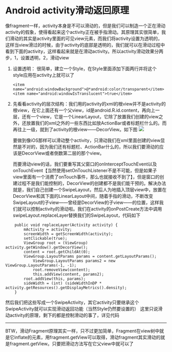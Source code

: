 Android activity滑动返回原理
=====================

像fragment一样，activity本身是不可以滑动的，但是我们可以制造一个正在滑动activity的假象，使得看起来这个activity正在被手指滑动。其原理其实很简单，我们滑动的其实是activity里面的可见view元素，而我们将activity设置为透明的，这样当view滑过的时候，由于activity的底部是透明的，我们就可以在滑动过程中看到下面的activity，这样看起来就是在滑动activity。所以activity滑动效果分两步，1，设置透明，2，滑动view

1. 设置透明：
	很简单，建立一个Style，在Style里面添加下面两行并将这个style应用在activity上就可以了
	```
	<item name="android:windowBackground">@*android:color/transparent</item>
	<item name="android:windowIsTranslucent">true</item>
	```
	
2. 先看看activity的层次结构：我们用的activity的xml的根view并不是activity的根view，在它上面还有一个父view，id是android.R.id.content，再向上一层，还有一个view，它是一个LinearLayout，它除了放置我们创建的view之外，还放置我们的xml之外的一些东西比如放ActionBar或者标题栏什么的。而再往上一级，就到了activity的根view——DecorView。如下图
	![](http://i.imgur.com/kBuvnRM.png)

	要做到像iOS那样可以滑动整个activity，只滑动我们在xml里面创建的view显然是不对的，因为我们还有标题栏、ActionBar什么的，所以我们要滑动的应该是DecorView或者倒数第二层的那个view。

	而要滑动view的话，我们要重写其父窗口的onInterceptTouchEvent以及onTouchEvent【当然使用setOnTouchListener不是不可能，但是如果子view里面有一个消费了onTouch事件，那么也就接收不到了】，但是窗口的创建过程不是我们能控制的，DecorView的创建都不是我们能干预的。解决办法就是，我们自己创建一个SwipeLayout，然后人为地插入顶层view中，放置在DecorView和其下面的LinearLayout中间，随着手指的滑动，不断改变SwipeLayout的子view——曾经是DecorView的子view——的位置，这样我们就可以控制activity的滑动啦。我们在activity的onPostCreate方法中调用swipeLayout.replaceLayer替换我们的SwipeLayout，代码如下

```
	public void replaceLayer(Activity activity) {
	    mActivity = activity;
	    screenWidth = getScreenWidth(activity);
	    setClickable(true);
	    ViewGroup root = (ViewGroup) activity.getWindow().getDecorView();
	    content = root.getChildAt(0);
	    ViewGroup.LayoutParams params = content.getLayoutParams();
            ViewGroup.LayoutParams params2 = new ViewGroup.LayoutParams(-1, -1);
            root.removeView(content);
            this.addView(content, params2);
	    root.addView(this, params);
	    sideWidth = (int) (sideWidthInDP * activity.getResources().getDisplayMetrics().density);
	}
```

然后我们把这些写成一个SwipeActivity，其它activity只要继承这个SwipeActivity就可以实现滑动返回功能（当然Style仍然要设置的）
这里只说滑动activity的原理，剩下的都是控制滑动的事了，详见代码

----------

BTW，滑动Fragment原理其实一样，只不过更加简单，Fragment在view树中就是它inflate的元素，用fragment.getView可以取得，滑动fragment其实滑动的就是fragment.getView。只要把滑动方法写在它父view中就可以了
